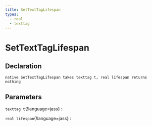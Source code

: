 ```yaml
---
title: SetTextTagLifespan
types:
  - real
  - texttag
---
```


# SetTextTagLifespan

## Declaration

```jass
native SetTextTagLifespan takes texttag t, real lifespan returns nothing
```

## Parameters
`texttag t`{!language=jass}
: 

`real lifespan`{!language=jass}
: 
